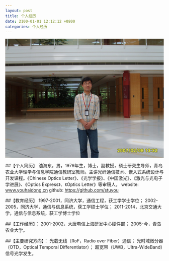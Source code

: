 ```yaml
---
layout: post
title: 个人经历
date: 2100-01-01 12:12:12 +0800
categories: 个人经历
---
```


<img src="image/myself.jpg" style="display:block;margin:auto"/>

##【个人简历】
油海东，男，1979年生，博士，副教授，硕士研究生导师，青岛农业大学理学与信息学院通信教研室教师。主讲光纤通信技术、嵌入式系统设计与开发课程。《Chinese Optics Letter》、《光学学报》、《中国激光》、《激光与光电子学进展》、《Optics Express》、《Optics Letter》等审稿人。
website: www.youhaidong.cn
github: https://github.com/stuyou
 
##【教育经历】
 1997-2001，同济大学，通信工程，获工学学士学位；
 2002-2005，同济大学，通信与信息系统，获工学硕士学位；
 2011-2014，北京交通大学，通信与信息系统，获工学博士学位
 
##【工作经历】：
2001-2002，大唐电信上海研发中心硬件部；
2005-今，青岛农业大学。
 
##【主要研究方向】：
光载无线（RoF，Radio over Fiber）通信；
光时域微分器（OTD，Optical Temporal Differentiator）；
超宽带（UWB，Ultra-WideBand）信号光学发生。